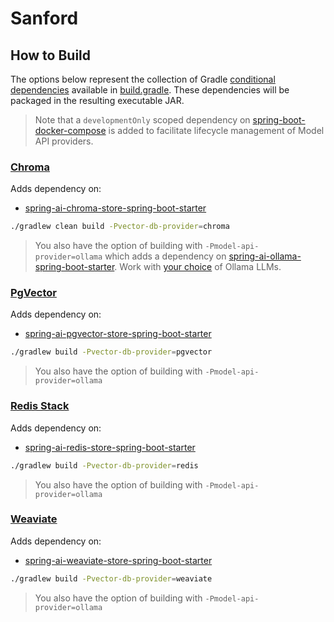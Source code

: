 # Sanford

## How to Build

The options below represent the collection of Gradle [conditional dependencies](https://www.baeldung.com/gradle-conditional-dependencies#configuring-conditional-dependency) available in [build.gradle](../build.gradle).  These dependencies will be packaged in the resulting executable JAR.

> Note that a `developmentOnly` scoped dependency on [spring-boot-docker-compose](https://docs.spring.io/spring-boot/reference/features/dev-services.html#features.dev-services.docker-compose) is added to facilitate lifecycle management of Model API providers.


### [Chroma](https://docs.trychroma.com/guides)

Adds dependency on:

* [spring-ai-chroma-store-spring-boot-starter](https://docs.spring.io/spring-ai/reference/api/vectordbs/chroma.html)


```bash
./gradlew clean build -Pvector-db-provider=chroma
```
> You also have the option of building with `-Pmodel-api-provider=ollama` which adds a dependency on [spring-ai-ollama-spring-boot-starter](https://docs.spring.io/spring-ai/reference/api/chat/ollama-chat.html).  Work with [your choice](https://github.com/ollama/ollama?tab=readme-ov-file#model-library) of Ollama LLMs.


### [PgVector](https://github.com/pgvector/pgvector)

Adds dependency on:

* [spring-ai-pgvector-store-spring-boot-starter](https://docs.spring.io/spring-ai/reference/api/vectordbs/pgvector.html)

```bash
./gradlew build -Pvector-db-provider=pgvector
```
> You also have the option of building with `-Pmodel-api-provider=ollama`

### [Redis Stack](https://redis.io/about/about-stack/)

Adds dependency on:

* [spring-ai-redis-store-spring-boot-starter](https://docs.spring.io/spring-ai/reference/api/vectordbs/redis.html)

```bash
./gradlew build -Pvector-db-provider=redis
```
> You also have the option of building with `-Pmodel-api-provider=ollama`


### [Weaviate](https://weaviate.io/developers/weaviate)

Adds dependency on:

* [spring-ai-weaviate-store-spring-boot-starter](https://docs.spring.io/spring-ai/reference/api/vectordbs/weaviate.html)

```bash
./gradlew build -Pvector-db-provider=weaviate
```
> You also have the option of building with `-Pmodel-api-provider=ollama`
